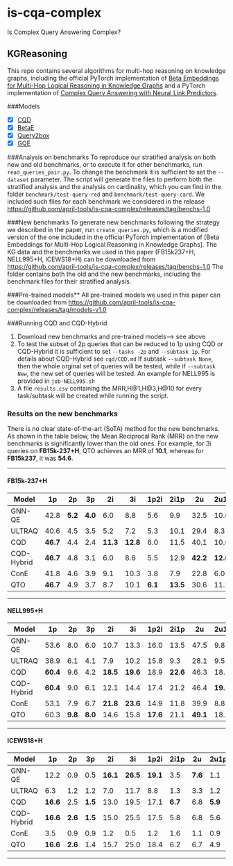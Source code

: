 # is-cqa-complex
Is Complex Query Answering Complex?

## KGReasoning

This repo contains several algorithms for multi-hop reasoning on knowledge graphs, including the official PyTorch implementation of [Beta Embeddings for Multi-Hop Logical Reasoning in Knowledge Graphs](https://arxiv.org/abs/2010.11465) and a PyTorch implementation of [Complex Query Answering with Neural Link Predictors](https://arxiv.org/abs/2011.03459).

###Models
- [x] [CQD](https://arxiv.org/abs/2011.03459)
- [x] [BetaE](https://arxiv.org/abs/2010.11465)
- [x] [Query2box](https://arxiv.org/abs/2002.05969)
- [x] [GQE](https://arxiv.org/abs/1806.01445)

###Analysis on benchmarks
To reproduce our stratified analysis on both new and old benchmarks, or to execute it for other benchmarks, run `read_queries_pair.py`. 
To change the benchmark it is sufficient to set the `--dataset` parameter. 
The script will generate the files to perform both the stratified analysis and the analysis on cardinality, which you can find in the folder `benchmark/test-query-red` and `benchmark/test-query-card`.
We included such files for each benchmark we considered in the release https://github.com/april-tools/is-cqa-complex/releases/tag/benchs-1.0 

###New benchmarks
To generate new benchmarks following the strategy we described in the paper, run `create_queries.py`, which is a modified version of the one included in the official PyTorch implementation of [Beta Embeddings for Multi-Hop Logical Reasoning in Knowledge Graphs].
The KG data and the benchmarks we used in this paper (FB15k237+H, NELL995+H, ICEWS18+H) can be downloaded from https://github.com/april-tools/is-cqa-complex/releases/tag/benchs-1.0 
The folder contains both the old and the new benchmarks, including the benchmark files for their stratified analysis.



###Pre-trained models**
All pre-trained models we used in this paper can be downloaded from https://github.com/april-tools/is-cqa-complex/releases/tag/models-v1.0 


###Running CQD and CQD-Hybrid
1. Download new benchmarks and pre-trained models--> see above
2. To test the subset of 2p queries that can be reduced to 1p using CQD or CQD-Hybrid it is sufficient to set `--tasks -2p` and `--subtask 1p`. For details about CQD-Hybrid see `cqd/CQD.md`
If subtask `--subtask None`, then the whole orginal set of queries will be tested, while if `--subtask New`, the new set of queries will be tested. An example for NELL995 is provided in `job-NELL995.sh`
3. A file `results.csv` containing the MRR,H@1,H@3,H@10 for every task/subtask will be created while running the script.

### Results on the new benchmarks
There is no clear state-of-the-art (SoTA) method for the new benchmarks. As shown in the table below, the Mean Reciprocal Rank (MRR) on the new benchmarks is significantly lower than the old ones. For example, for 3i queries on **FB15k-237+H**, QTO achieves an MRR of **10.1**, whereas for **FB15k237**, it was **54.6**.

---

#### **FB15k-237+H**

| Model       | 1p  | 2p  | 3p  | 2i  | 3i  | 1p2i | 2i1p | 2u  | 2u1p | 4p  | 4i  |
|------------|-----|-----|-----|-----|-----|------|------|-----|------|-----|-----|
| GNN-QE      | 42.8 | **5.2** | **4.0** | 6.0 | 8.8 | 5.6  | 9.9  | 32.5 | 10.0 | **4.3** | 20.0 |
| ULTRAQ      | 40.6 | 4.5 | 3.5 | 5.2 | 7.2 | 5.3  | 10.1 | 29.4 | 8.3  | 3.8  | 16.4 |
| CQD         | **46.7** | 4.4 | 2.4 | **11.3** | **12.8** | 6.0  | 11.5 | 40.1 | 10.6 | 1.1  | **23.8** |
| CQD-Hybrid  | **46.7** | 4.8 | 3.1 | 6.0 | 8.6 | 5.5  | 12.9 | **42.2** | **12.0** | 2.4  | 17.4 |
| ConE        | 41.8 | 4.6 | 3.9 | 9.1 | 10.3 | 3.8  | 7.9  | 22.8 | 6.0  | 3.5  | 20.3 |
| QTO         | **46.7** | 4.9 | 3.7 | 8.7 | 10.1 | **6.1**  | **13.5** | 30.6 | 11.2 | 3.9  | 20.2 |

---

#### **NELL995+H**

| Model       | 1p  | 2p  | 3p  | 2i  | 3i  | 1p2i | 2i1p | 2u  | 2u1p | 4p  | 4i  |
|------------|-----|-----|-----|-----|-----|------|------|-----|------|-----|-----|
| GNN-QE      | 53.6 | 8.0 | 6.0 | 10.7 | 13.3 | 16.0 | 13.5 | 47.5 | 9.8  | 4.7  | 19.4 |
| ULTRAQ      | 38.9 | 6.1 | 4.1 | 7.9 | 10.2 | 15.8 | 9.3  | 28.1 | 9.5  | 4.2  | 15.6 |
| CQD         | **60.4** | 9.6 | 4.2 | **18.5** | **19.6** | 18.9 | **22.6** | 46.3 | 18.5 | 2.0  | 24.8 |
| CQD-Hybrid  | **60.4** | 9.0 | 6.1 | 12.1 | 14.4 | 17.4 | 21.2 | 46.4 | **19.3** | 3.5  | 20.4 |
| ConE        | 53.1 | 7.9 | 6.7 | **21.8** | **23.6** | 14.9 | 11.8 | 39.9 | 8.8  | 5.2  | **27.6** |
| QTO         | 60.3 | **9.8** | **8.0** | 14.6 | 15.8 | **17.6** | 21.1 | **49.1** | 18.9 | **7.0**  | 20.9 |

---

#### **ICEWS18+H**

| Model       | 1p  | 2p  | 3p  | 2i  | 3i  | 1p2i | 2i1p | 2u  | 2u1p | 4p  | 4i  |
|------------|-----|-----|-----|-----|-----|------|------|-----|------|-----|-----|
| GNN-QE      | 12.2 | 0.9 | 0.5 | **16.1** | **26.5** | **19.1** | 3.5  | **7.6**  | 1.1  | 0.4  | **34.0** |
| ULTRAQ      | 6.3  | 1.2 | 1.2 | 7.0  | 11.7 | 8.8  | 1.3  | 3.3  | 1.2  | 0.8  | 15.9 |
| CQD         | **16.6** | 2.5 | **1.5** | 13.0 | 19.5 | 17.1 | **6.7** | 6.8  | **5.9**  | **1.1**  | 24.0 |
| CQD-Hybrid  | **16.6** | **2.6** | **1.5** | 15.0 | 25.5 | 17.5 | 5.8  | 6.8  | 5.6  | 0.9  | 33.2 |
| ConE        | 3.5  | 0.9 | 0.9 | 1.2  | 0.5  | 1.2  | 1.6  | 1.1  | 0.9  | 0.6  | 0.3  |
| QTO         | **16.6** | **2.6** | 1.4 | 15.7 | 25.0 | 18.4 | 6.2  | 6.7  | 4.9  | **1.1**  | 31.5 |

---







